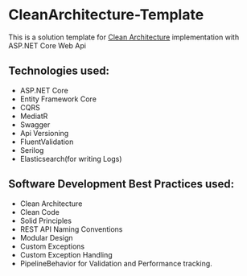 # CleanArchitecture-Template
This is a solution template for [Clean Architecture](https://blog.cleancoder.com/uncle-bob/2012/08/13/the-clean-architecture.html) implementation with ASP.NET Core Web Api

## Technologies used:

* ASP.NET Core
* Entity Framework Core
* CQRS
* MediatR
* Swagger
* Api Versioning
* FluentValidation
* Serilog
* Elasticsearch(for writing Logs)

## Software Development Best Practices used:

* Clean Architecture
* Clean Code
* Solid Principles
* REST API Naming Conventions
* Modular Design
* Custom Exceptions
* Custom Exception Handling
* PipelineBehavior for Validation and Performance tracking.


